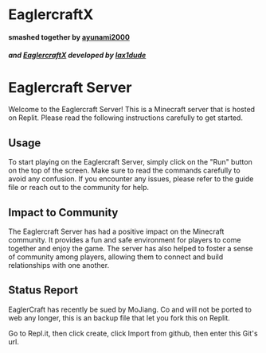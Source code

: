 # EaglercraftX
#### smashed together by [ayunami2000](https://github.com/ayunami2000)
##### and [EaglercraftX](https://gitlab.com/lax1dude/eaglercraftx-1.8) developed by [lax1dude](https://github.com/lax1dude)

# Eaglercraft Server
Welcome to the Eaglercraft Server! This is a Minecraft server that is hosted on Replit. Please read the following instructions carefully to get started.
## Usage
To start playing on the Eaglercraft Server, simply click on the "Run" button on the top of the screen. Make sure to read the commands carefully to avoid any confusion. If you encounter any issues, please refer to the guide file or reach out to the community for help.
## Impact to Community
The Eaglercraft Server has had a positive impact on the Minecraft community. It provides a fun and safe environment for players to come together and enjoy the game. The server has also helped to foster a sense of community among players, allowing them to connect and build relationships with one another.
## Status Report
EaglerCraft has recently be sued by MoJiang. Co and will not be ported to web any longer, this is an backup file that let you fork this on Replit.

Go to Repl.it, then click create, click Import from github, then enter this Git's url.
